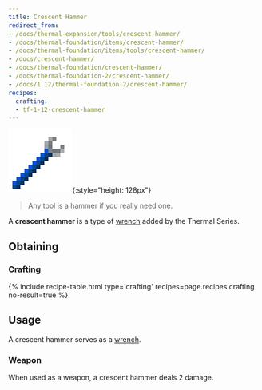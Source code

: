 ```yaml
---
title: Crescent Hammer
redirect_from:
- /docs/thermal-expansion/tools/crescent-hammer/
- /docs/thermal-foundation/items/crescent-hammer/
- /docs/thermal-foundation/items/tools/crescent-hammer/
- /docs/crescent-hammer/
- /docs/thermal-foundation/crescent-hammer/
- /docs/thermal-foundation-2/crescent-hammer/
- /docs/1.12/thermal-foundation-2/crescent-hammer/
recipes:
  crafting:
  - tf-1-12-crescent-hammer
---
```


![Crescent hammer](/assets/images/thermal-foundation-2/crescent-hammer.png){:style="height: 128px"}

> Any tool is a hammer if you really need one.


A **crescent hammer** is a type of [wrench](../../wrenches/) added by the
Thermal Series.


Obtaining
---------

### Crafting
{% include recipe-table.html type='crafting' recipes=page.recipes.crafting no-result=true %}


Usage
-----

A crescent hammer serves as a [wrench](../../wrenches/#usage).

### Weapon
When used as a weapon, a crescent hammer deals 2 damage.
